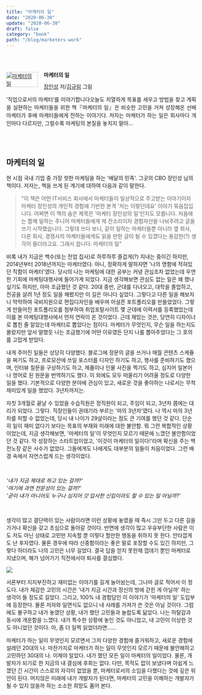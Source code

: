 ```yaml
---
title: "마케터의 일"
date: "2020-06-30"
update: "2020-06-30"
draft: false
category: "book"
path: "/blog/marketers-work"
---
```


<br/><br/><div style="clear:left;text-align:left;"><div style="float:left;margin:0 15px 5px 0;"><a href="/Product/Goods/59438439" style="display:inline-block;overflow:hidden;border:solid 1px #ccc;" target="_blank"><img style="margin:-1px;vertical-align:top;" src="http://image.yes24.com/goods/59438439/M" border="0" alt="마케터의 일 "></a></div><div><p style="line-height:1.2em;font-size:14px;font-weight:bold;">마케터의 일 </p><p style="margin-top:5px;line-height:1.2em;"><a href="http://www.yes24.com/SearchCorner/Result?domain=ALL&author_yn=Y&query=&auth_no=211762" target="_blank">장인성</a> 저/<a href="http://www.yes24.com/SearchCorner/Result?domain=ALL&author_yn=Y&query=&auth_no=211827" target="_blank">김규림</a> 그림</p><p style="margin-top:14px;line-height:1.5em;text-align:justify;">‘직업으로서의 마케터’를 이야기합니다오늘도 치열하게 목표를 세우고 방법을 찾고 계획을 실현하는 마케터들을 위한 책『마케터의 일』은 비슷한 고민을 거쳐 성장해온 선배 마케터가 후배 마케터들에게 전하는 이야기다. 저자는 마케터가 하는 일은 회사마다 개인마다 다르지만, 그럴수록 마케팅의 본질을 놓치지 말아...</p></div></div><br/><br/>

## 마케터의 일
현 시점 국내 기업 중 가장 핫한 마케팅을 하는 '배달의 민족'. 그곳의 CBO 장인성 님의 책이다. 저자는, 책을 쓰게 된 계기에 대하여 다음과 같이 말한다.

> "이 책은 어떤 IT서비스 회사에서 마케터들이 일상적으로 주고받는 이야기이자 마케터 장인성의 개인적 경험에 기반한 본격 '저는 이렇던데요' 이야기 묶음집입니다. 어쩌면 이 책의 숨은 제목은 '마케터 장인성의 일'인지도 모릅니다. 처음에는 함께 일하는 주니어 마케터들에게 제 잔소리이자 경험자산을 나눠주려고 글을 쓰기 시작했습니다. 그렇데 쓰다 보니, 같이 일하는 마케터들뿐 아니라 옆 회사, 다른 회사, 경쟁사의 마케터들에게도 읽을 만한 글이 될 수 있겠다는 용감한(?) 생각이 들더라고요. 그래서 씁니다. 마케터의 일"

비록 내가 지금은 백수(또는 전업 집사)로 하루하루 즐겁게(?) 지내는 중이긴 하지만, 2014년부터 2018년까지는 마케터였다. 아니, 정확하게 말하자면 '나의 명함에 적혀있던 직함이 마케터'였다. 당시의 나는 마케팅에 대한 공부는 커녕 관심조차 없었는데 우연한 기회에 마케팅대행사에 들어가게 되었다. 지금 생각해보면 관심도 없는 일은 왜 했나 싶기도 하지만, 아마 조급했던 것 같다. 20대 중반, 군대를 다녀오고, 대학을 졸업하고, 전공을 살려 1년 정도 일을 해봤지만 이 길은 아니다 싶었다. 그렇다고 다른 일을 해보자니 막막하여 국비지원으로 편집디자인을 배우며 어설픈 포트폴리오를 만들었었다. 그렇게 만들어진 포트폴리오를 첨부하여 취업포탈사이트 몇 군데에 이력서를 등록했었는데 이를 본 마케팅대행사에서 먼저 연락이 온 것이었다. 근데 재밌는 것은, 당연히 디자이너로 뽑힌 줄 알았는데 마케터로 뽑았다는 점이다. 마케터가 무엇인지, 무슨 일을 하는지도 몰랐지만 앞서 말했듯 나는 조급했기에 어떤 이유였든 단지 나를 뽑아주었다는 그 호의를 고맙게 받았다.

내게 주어진 일들은 상당히 다양했다. 블로그에 장문의 글을 쓰거나 매월 콘텐츠 스케쥴을 짜기도 하고, 프로모션에 쓰일 포스터를 디자인 하기도 하고, 행사를 준비하기도 했으며, 인터뷰 질문을 구상하기도 하고, 제품이나 인물 사진을 찍기도 하고, 심지어 일본어나 영어로 된 원문을 번역하기도 했다. 이 외에도 모두 떠올리기 어려울 정도로 다양한 일을 했다. 기본적으로 다양한 분야에 관심이 있고, 새로운 것을 좋아하는 나로서는 무척 재미있게 일을 했었다. 3년차까지는.

자칫 3개월로 끝날 수 있었을 수습직원은 정직원이 되고, 주임이 되고, 3년차 쯤에는 대리가 되었다. 그렇다. 직장인들이 권태기라 부르는 '마의 3년차'였다. 나 역시 마의 3년차를 피할 수 없었는데, 당시 내 나이가 29살이라는 점도 큰 기여를 했던 것 같다. 단순히 일이 재미 없다기 보다는 목표의 부재와 미래에 대한 불안함. 뭐 그런 복합적인 상황이었는데, 지금 생각해보면, '마케터의 일'이 무엇인지 모르기 때문에 느꼈던 불안함이었던 것 같다. 막 성장하는 스타트업이었고, '이것이 마케터의 일이다!'라며 확신을 주는 백전노장 같은 사수가 없었다. 그들에게도 나에게도 대부분의 일들이 처음이었다. 그런 배경 속에서 자연스럽게 드는 생각이었다.

<br />

_'내가 지금 제대로 하고 있는 걸까?'_ <br />
_'여기에 과연 전문성이 있는 걸까?'_ <br />
_'굳이 내가 아니어도 누구나 심지어 갓 입사한 신입이라도 할 수 있는 일 아닐까?'_

<br />

생각이 많고 결단력이 있는 사람이라면 이런 상황에 놓였을 때 즉시 그만 두고 다른 길을 가거나 확신을 갖고 초심으로 돌아갈 것이다. 반면에 생각이 많고 우유부단한 사람은 이도 저도 아닌 상태로 고민만 지속할 뿐 이렇다 할만한 행동을 취하지 못 한다. 안타깝게도 난 후자였다. 물론 경우에 따라 신중함이라는 좋은 말로 포장할 수도 있긴 하지만, 그렇다 하더라도 나의 고민은 너무 길었다. 결국 답을 얻지 못한채 껍데기 뿐인 마케터로 지냈으며, 해가 넘어가기 직전에서야 퇴사를 결심했다.

![](https://images.unsplash.com/photo-1519389950473-47ba0277781c?ixlib=rb-1.2.1&ixid=eyJhcHBfaWQiOjEyMDd9&auto=format&fit=crop&w=1950&q=80)

서론부터 지지부진하고 재미없는 이야기를 길게 늘어놨는데, 그나마 글로 적어서 이 정도다. 내가 체감한 고민의 시간은 '내가 지금 시간과 정신의 방에 갇힌 게 아닐까' 하는 생각이 들 정도로 길었다. 그리고, 100% 내 경험담인 이 이야기가 '마케터의 일' 도입부에 등장한다. 물론 저자와 일면식도 없으니 내 사례를 가져가 쓴 것은 아닐 것이다. 그럼에도 불구하고 내가 놓였던 상황, 내가 했던 고민들과 놀랍도록 닮았다. 나는 허탈감과 동시에 개운함을 느꼈다. 내가 특수한 상황에 놓인 것도 아니었고, 내 고민이 이상한 것도 아니었던 것이다. 아, 좀 더 일찍 읽었더라면......

마케터가 하는 일이 무엇인지 모르면서 그저 다양한 경험에 즐거워하고, 새로운 경험에 설레던 20대의 나. 마찬가지로 마케터가 하는 일이 무엇인지 모르기 때문에 불안해하고 고민하던 30대의 나. 이제야 알았다. 내가 했던 모든 일이 마케터의 일이었다. 
물론, 개발자가 되기로 한 지금의 내 결심에 후회는 없다. 다만, 목적도 없이 보냈다며 아쉽게 느꼈던 긴 시간이 스스로의 자각이 없었을 뿐, 마케터로서의 소임을 다했다는 것에 깊은 위안이 된다. 머지않은 미래에 내가 개발자가 된다면, 마케터의 고민을 이해하는 개발자가 될 수 있지 않을까 하는 소소한 희망도 품어 본다.
